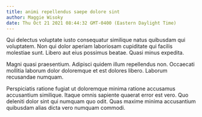 ```yaml
---
title: animi repellendus saepe dolore sint
author: Maggie Wisoky
date: Thu Oct 21 2021 08:44:32 GMT-0400 (Eastern Daylight Time)
---
```

Qui delectus voluptate iusto consequatur similique natus quibusdam qui voluptatem. Non qui dolor aperiam laboriosam cupiditate qui facilis molestiae sunt. Libero aut eius possimus beatae. Quasi minus expedita.

 Magni quasi praesentium. Adipisci quidem illum repellendus non. Occaecati mollitia laborum dolor doloremque et est dolores libero. Laborum recusandae numquam.

 Perspiciatis ratione fugiat ut doloremque minima ratione accusamus accusantium similique. Itaque omnis sapiente quaerat error est vero. Quo deleniti dolor sint qui numquam quo odit. Quas maxime minima accusantium quibusdam alias dicta vero numquam commodi.